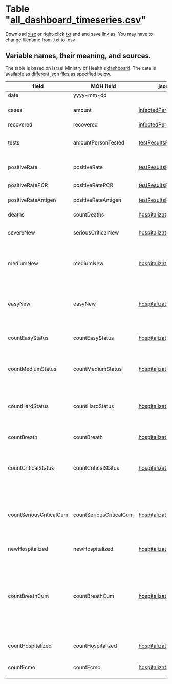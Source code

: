 # Table "[all_dashboard_timeseries.csv](https://github.com/erasta/CovidDataIsrael/blob/master/out/csv/all_dashboard_timeseries.csv)"
Download [xlsx](https://github.com/yuval-harpaz/CovidDataIsrael/raw/readme/docs/all_dashboard_timeseries.xlsx) or right-click [txt](https://raw.githubusercontent.com/yuval-harpaz/CovidDataIsrael/readme/out/csv/all_dashboard_timeseries.csv) and and save link as. You may have to change filename from .txt to .csv<br>

## Variable names, their meaning, and sources. 
The table is based on Israel Ministry of Health's [dashboard](https://datadashboard.health.gov.il/COVID-19/general?utm_source=go.gov.il&utm_medium=referral). The data is available as different json files as specified below.  

| field | MOH field | json | description |
| ------ | ------ | - | - |
| date | yyyy-mm-dd |  |  |
| cases | amount | [infectedPerDate](https://datadashboardapi.health.gov.il/api/queries/infectedPerDate) | positive PCR and Antigen tests by reported date | 
| recovered | recovered | [infectedPerDate](https://datadashboardapi.health.gov.il/api/queries/infectedPerDate) | recovered cases | 
| tests | amountPersonTested | [testResultsPerDate](https://datadashboardapi.health.gov.il/api/queries/hospitalizationStatus) | PCR and Antigen tests for COVID diagnosis (not recovery) |
| positiveRate | positiveRate | [testResultsPerDate](https://datadashboardapi.health.gov.il/api/queries/hospitalizationStatus) | percent positive tests = 100×cases/tests | 
| positiveRatePCR | positiveRatePCR | [testResultsPerDate](https://datadashboardapi.health.gov.il/api/queries/hospitalizationStatus) | percent positive PCR tests | 
| positiveRateAntigen | positiveRateAntigen | [testResultsPerDate](https://datadashboardapi.health.gov.il/api/queries/hospitalizationStatus) | percent positive Antigen tests | 
| deaths |  countDeaths | [hospitalizationStatus](https://datadashboardapi.health.gov.il/api/queries/hospitalizationStatus) | deaths by date of death |
| severeNew | seriousCriticalNew | [hospitalizationStatus](https://datadashboardapi.health.gov.il/api/queries/hospitalizationStatus) | new hospitalized patients in severe condition |
| mediumNew | mediumNew | [hospitalizationStatus](https://datadashboardapi.health.gov.il/api/queries/hospitalizationStatus) | new hospitalized patients in medium condition (may have improved from severe)|
| easyNew | easyNew | [hospitalizationStatus](https://datadashboardapi.health.gov.il/api/queries/hospitalizationStatus) | new hospitalized patients in mild condition (may have improved from mild or severe)|
| countEasyStatus | countEasyStatus | [hospitalizationStatus](https://datadashboardapi.health.gov.il/api/queries/hospitalizationStatus) | hospirtalized in mild condition (some COVID19 symptoms) |
| countMediumStatus | countMediumStatus | [hospitalizationStatus](https://datadashboardapi.health.gov.il/api/queries/hospitalizationStatus) | hospitalized in medium condition (COVID19 + pneumonia) |
| countHardStatus | countHardStatus | [hospitalizationStatus](https://datadashboardapi.health.gov.il/api/queries/hospitalizationStatus) | hospitalized severely ill patients (low oxygenation, PaO2/FiO2 < 300) |
| countBreath | countBreath | [hospitalizationStatus](https://datadashboardapi.health.gov.il/api/queries/hospitalizationStatus) | mechanically ventilated patients |
| countCriticalStatus | countCriticalStatus | [hospitalizationStatus](https://datadashboardapi.health.gov.il/api/queries/hospitalizationStatus) | hospitalized in critical condition (system failure- heart, lungs, kidneys...). Usually in ICU |
| countSeriousCriticalCum | countSeriousCriticalCum | [hospitalizationStatus](https://datadashboardapi.health.gov.il/api/queries/hospitalizationStatus) | cumulative severe or critical patients. The difference between days gives the number of new severe patients |
| newHospitalized | newHospitalized | [hospitalizationStatus](https://datadashboardapi.health.gov.il/api/queries/hospitalizationStatus) | new hospital admissions |
| countBreathCum | countBreathCum | [hospitalizationStatus](https://datadashboardapi.health.gov.il/api/queries/hospitalizationStatus) | cumulative mechanically ventilated patients. The difference between days gives the number of newly ventilated. This is the closest measure to new ICU admissions. |
| countHospitalized | countHospitalized | [hospitalizationStatus](https://datadashboardapi.health.gov.il/api/queries/hospitalizationStatus) | all hospitalized COVID19 patients |
| countEcmo | countEcmo | [hospitalizationStatus](https://datadashboardapi.health.gov.il/api/queries/hospitalizationStatus) | patients connected to ECMO |




